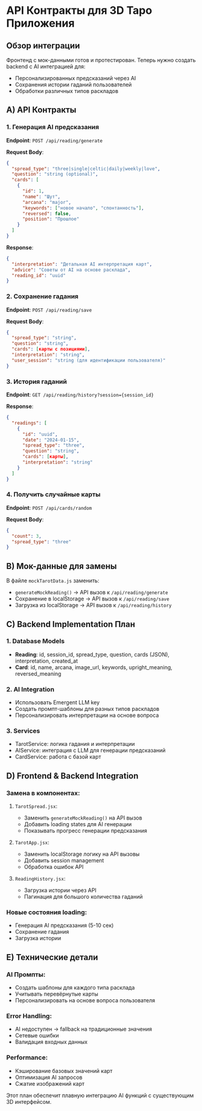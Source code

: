 # API Контракты для 3D Таро Приложения

## Обзор интеграции

Фронтенд с мок-данными готов и протестирован. Теперь нужно создать backend с AI интеграцией для:
- Персонализированных предсказаний через AI
- Сохранения истории гаданий пользователей
- Обработки различных типов раскладов

## A) API Контракты

### 1. Генерация AI предсказания
**Endpoint**: `POST /api/reading/generate`

**Request Body**:
```json
{
  "spread_type": "three|single|celtic|daily|weekly|love",
  "question": "string (optional)",
  "cards": [
    {
      "id": 1,
      "name": "Шут",
      "arcana": "major",
      "keywords": ["новое начало", "спонтанность"],
      "reversed": false,
      "position": "Прошлое"
    }
  ]
}
```

**Response**:
```json
{
  "interpretation": "Детальная AI интерпретация карт",
  "advice": "Советы от AI на основе расклада",
  "reading_id": "uuid"
}
```

### 2. Сохранение гадания
**Endpoint**: `POST /api/reading/save`

**Request Body**:
```json
{
  "spread_type": "string",
  "question": "string",
  "cards": [карты с позициями],
  "interpretation": "string",
  "user_session": "string (для идентификации пользователя)"
}
```

### 3. История гаданий
**Endpoint**: `GET /api/reading/history?session={session_id}`

**Response**:
```json
{
  "readings": [
    {
      "id": "uuid",
      "date": "2024-01-15",
      "spread_type": "three",
      "question": "string",
      "cards": [карты],
      "interpretation": "string"
    }
  ]
}
```

### 4. Получить случайные карты
**Endpoint**: `POST /api/cards/random`

**Request Body**:
```json
{
  "count": 3,
  "spread_type": "three"
}
```

## B) Мок-данные для замены

В файле `mockTarotData.js` заменить:
- `generateMockReading()` -> API вызов к `/api/reading/generate`
- Сохранение в localStorage -> API вызов к `/api/reading/save`
- Загрузка из localStorage -> API вызов к `/api/reading/history`

## C) Backend Implementation План

### 1. Database Models
- **Reading**: id, session_id, spread_type, question, cards (JSON), interpretation, created_at
- **Card**: id, name, arcana, image_url, keywords, upright_meaning, reversed_meaning

### 2. AI Integration
- Использовать Emergent LLM key
- Создать промпт-шаблоны для разных типов раскладов
- Персонализировать интерпретации на основе вопроса

### 3. Services
- TarotService: логика гадания и интерпретации
- AIService: интеграция с LLM для генерации предсказаний
- CardService: работа с базой карт

## D) Frontend & Backend Integration

### Замена в компонентах:
1. `TarotSpread.jsx`:
   - Заменить `generateMockReading()` на API вызов
   - Добавить loading states для AI генерации
   - Показывать прогресс генерации предсказания

2. `TarotApp.jsx`:
   - Заменить localStorage логику на API вызовы
   - Добавить session management
   - Обработка ошибок API

3. `ReadingHistory.jsx`:
   - Загрузка истории через API
   - Пагинация для большого количества гаданий

### Новые состояния loading:
- Генерация AI предсказания (5-10 сек)
- Сохранение гадания
- Загрузка истории

## E) Технические детали

### AI Промпты:
- Создать шаблоны для каждого типа расклада
- Учитывать перевёрнутые карты
- Персонализировать на основе вопроса пользователя

### Error Handling:
- AI недоступен -> fallback на традиционные значения
- Сетевые ошибки
- Валидация входных данных

### Performance:
- Кэширование базовых значений карт
- Оптимизация AI запросов
- Сжатие изображений карт

Этот план обеспечит плавную интеграцию AI функций с существующим 3D интерфейсом.